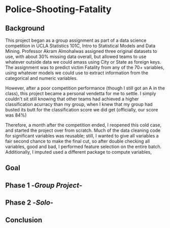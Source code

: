# Police-Shooting-Fatality

## Background

This project began as a group assignment as part of a data science competition in UCLA Statistics 101C, Intro to Statistical Models and Data Mining. Professor Akram Almohalwas assigned three original datasets to use, with about 30% missing data overall, but allowed teams to use whatever outside data we could amass using City or State as foreign keys. The assignment was to predict victim Fatality from any of the 70+ variables, using whatever models we could use to extract information from the categorical and numeric variables. 

However, after a poor competition performance (though I still got an A in the class), this project became a personal vendetta for me to settle. I simply couldn't sit still knowing that other teams had achieved a higher classification acurracy than my group, when I knew that my group had busted its butt for the classification score we did get (officially, our score was 84%)

Therefore, a month after the competition ended, I reopened this cold case, and started the project over from scratch. Much of the data cleaning code for significant variables was reusable; still, I wanted to give all variables a fair second chance to make the final cut, so after double checking all variables, good and bad, I performed feature selection on the entire batch. Additionally, I imputed used a different package to compute variables, 


## Goal

## Phase 1  -*Group Project*-

## Phase 2  -*Solo*-

## Conclusion
